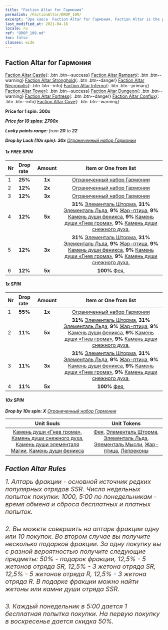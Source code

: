 ```yaml
---
title: "Faction Altar for Гармония"
permalink: /FactionAltar/DROP_109/
excerpt: "Эра хаоса  Faction Altar for Гармония. Faction Altar is the primary method for obtaining SSR units from the popular faction. Limited to 1,000 purchases each week. The popular faction changes at 05:00 every Monday. Purchase attempts and free purchase attempts will also reset then."
last_modified_at: 2021-04-16
locale: ru
ref: "DROP_109.md"
toc: false
classes: wide
---
```


##  Faction Altar for **Гармония**

  [Faction Altar Castle](/ru/FactionAltar/DROP_101/){: .btn .btn--success} [Faction Altar Rampart](/ru/FactionAltar/DROP_102/){: .btn .btn--warning} [Faction Altar Stronghold](/ru/FactionAltar/DROP_103/){: .btn .btn--danger} [Faction Altar Necropolis](/ru/FactionAltar/DROP_104/){: .btn .btn--info} [Faction Altar Inferno](/ru/FactionAltar/DROP_105/){: .btn .btn--primary} [Faction Altar Tower](/ru/FactionAltar/DROP_106/){: .btn .btn--success} [Faction Altar Dungeon](/ru/FactionAltar/DROP_107/){: .btn .btn--warning} [Faction Altar Fortress](/ru/FactionAltar/DROP_108/){: .btn .btn--danger} [Faction Altar Conflux](/ru/FactionAltar/DROP_109/){: .btn .btn--info} [Faction Altar Cove](/ru/FactionAltar/DROP_112/){: .btn .btn--warning} 

  **Price for 1 spin: 300x** <i class="fas fa-gem"/>

  **Price for 10 spins: 2700x** <i class="fas fa-gem"/>

  **Lucky points range:** from **20** to **22**

  **Drop by Luck (10x spin): 30x** [Ограниченный набор Гармонии](/ru/Items/con_2106/)

####  1x FREE SPIN 

  |    Nr    |  Drop rate  |  Amount   |   Item or One from list  |
  |:---------|:------------|:---------:|:------------------------:|
  | 1 | **25%** | **1x** | [Ограниченный набор Гармонии](/ru/Items/con_2106/) |
  | 2 | **12%** | **2x** | [Ограниченный набор Гармонии](/ru/Items/con_2106/) |
  | 3 | **12%** | **3x** | [Ограниченный набор Гармонии](/ru/Items/con_2106/) |
  | 4 | **12%** | **5x** |  **31%** [Элементаль Шторма](/ru/Items/unt_263/),  **31%** [Элементаль Льда](/ru/Items/unt_264/),  **9%** [Жар-птица](/ru/Items/unt_268/),  **9%** [Камень души феникса](/ru/Items/unt_348/),  **9%** [Камень души «Гнев грома»](/ru/Items/unt_344/),  **9%** [Камень души снежного духа](/ru/Items/unt_345/),  |
  | 5 | **12%** | **3x** |  **31%** [Элементаль Шторма](/ru/Items/unt_263/),  **31%** [Элементаль Льда](/ru/Items/unt_264/),  **9%** [Жар-птица](/ru/Items/unt_268/),  **9%** [Камень души феникса](/ru/Items/unt_348/),  **9%** [Камень души «Гнев грома»](/ru/Items/unt_344/),  **9%** [Камень души снежного духа](/ru/Items/unt_345/),  |
  | 6 | **12%** | **5x** |  **100%** [Фея](/ru/Items/unt_262/),  |


####  1x SPIN 

  |    Nr    |  Drop rate  |  Amount   |   Item or One from list  |
  |:---------|:------------|:---------:|:------------------------:|
  | 1 | **55%** | **1x** | [Ограниченный набор Гармонии](/ru/Items/con_2106/) |
  | 2 | **11%** | **5x** |  **31%** [Элементаль Шторма](/ru/Items/unt_263/),  **31%** [Элементаль Льда](/ru/Items/unt_264/),  **9%** [Жар-птица](/ru/Items/unt_268/),  **9%** [Камень души феникса](/ru/Items/unt_348/),  **9%** [Камень души «Гнев грома»](/ru/Items/unt_344/),  **9%** [Камень души снежного духа](/ru/Items/unt_345/),  |
  | 3 | **11%** | **3x** |  **31%** [Элементаль Шторма](/ru/Items/unt_263/),  **31%** [Элементаль Льда](/ru/Items/unt_264/),  **9%** [Жар-птица](/ru/Items/unt_268/),  **9%** [Камень души феникса](/ru/Items/unt_348/),  **9%** [Камень души «Гнев грома»](/ru/Items/unt_344/),  **9%** [Камень души снежного духа](/ru/Items/unt_345/),  |
  | 4 | **11%** | **5x** |  **100%** [Фея](/ru/Items/unt_262/),  |


####  10x SPIN 

  **Drop by 10x spin: X** [Ограниченный набор Гармонии](/ru/Items/con_2106/)

  |    Unit Souls    |  Unit Tokens  |
  |:----------------:|:-------------:|
  | [Камень души «Гнев грома»](/ru/Items/unt_344/), [Камень души снежного духа](/ru/Items/unt_345/), [Камень души элементаля Магии](/ru/Items/unt_347/), [Камень души феникса](/ru/Items/unt_348/) | [Фея](/ru/Items/unt_262/), [Элементаль Шторма](/ru/Items/unt_263/), [Элементаль Льда](/ru/Items/unt_264/), [Элементаль Мысли](/ru/Items/unt_267/), [Жар-птица](/ru/Items/unt_268/), [Лепреконы](/ru/Items/unt_270/) |



## Faction Altar Rules

  <span style="color: #3c2a1e;font-size:20px">1. Алтарь фракции - основной источник редких популярных отрядов SSR. Число недельных попыток покупки: 1000, 5:00 по понедельникам - время обмена и сброса бесплатных и платных попыток.</span><br/>

<br/>  <span style="color: #3c2a1e;font-size:20px">2. Вы можете совершить на алтаре фракции одну или 10 покупок. Во втором случае вы получите несколько подарков фракции. За одну покупку вы с разной вероятностью получите следующие предметы: 50% - подарок фракции, 12,5% - 5 жетонов отряда SR, 12,5% - 3 жетона отряда SR, 12,5% - 5 жетонов отряда R, 12,5% - 3 жетона отряда R. В подарке фракции можно найти жетоны или камни души отряда SSR.</span>

<br/>  <span style="color: #3c2a1e;font-size:20px">3. Каждый понедельник в 5:00 дается 1 бесплатная попытка покупки. На первую покупку в воскресенье дается скидка 50%.</span><br/>

<br/>